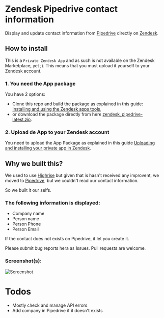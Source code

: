 # Zendesk Pipedrive contact information

Display and update contact information from [Pipedrive](http://www.pipedrive.com) directly on [Zendesk](http://www.zendesk.com).

## How to install
This is a `Private Zendesk App` and as such is not available on the Zendesk Marketplace, yet ;). This means that you must upload it yourself to your Zendesk account.

### 1. You need the App package
You have 2 options:

* Clone this repo and build the package as explained in this guide: [Installing and using the Zendesk apps tools](https://support.zendesk.com/hc/en-us/articles/203691236),
* or download the package directly from here [zendesk_pipedrive-latest.zip](https://raw.github.com/ITLinuxCL/zendesk_pipedrive/master/package/zendesk_pipedrive-latest.zip).

### 2. Upload de App to your Zendesk account
You need to upload the App Package as explained in this guide [Uploading and installing your private app in Zendesk](https://support.zendesk.com/hc/en-us/articles/203691246). 

## Why we built this?
We used to use [Highrise](http://www.highrisehq.com) but given that is hasn't received any improvent, we moved to [Pipedrive](http://www.pipedrive.com), but we couldn't read our contact information.

So we built it our selfs.

### The following information is displayed:

* Company name
* Person name
* Person Phone
* Person Email

If the contact does not exists on Pipedrive, it let you create it.

Please submit bug reports hera as Issues. Pull requests are welcome.

### Screenshot(s):
![Screenshot](https://raw.github.com/ITLinuxCL/zendesk_pipedrive/master/assets/screenshot.png)

# Todos

* Mostly check and manage API errors
* Add company in Pipedrive if it doesn't exists

